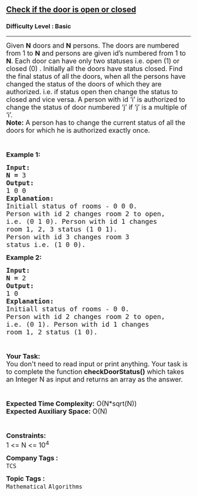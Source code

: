 <h2><a href="https://www.geeksforgeeks.org/problems/check-if-the-door-is-open-or-closed2013/1">Check if the door is open or closed</a></h2><h3>Difficulty Level : Basic</h3><hr><div class="problems_problem_content__Xm_eO"><p><span style="font-size:18px">Given <strong>N</strong> doors and <strong>N</strong> persons. The doors are numbered from 1 to <strong>N</strong> and persons are given id’s numbered from 1 to <strong>N</strong>. Each door can have only two&nbsp;statuses i.e. open (1) or closed (0) . Initially all the doors have status closed. Find the final status of all the doors, when all the persons have changed&nbsp;the status of the doors of which they are authorized.&nbsp;i.e. if status open then change the status to closed and vice versa. A person with id ‘i’ is authorized to change the status of door numbered ‘j’ if ‘j’ is a multiple of ‘i’.<br>
<strong>Note:</strong> A person has to change the current status of all the doors for which he is authorized exactly once.</span></p>

<p>&nbsp;</p>

<p><span style="font-size:18px"><strong>Example 1:</strong></span><span style="font-size:18px"> </span></p>

<pre><span style="font-size:18px"><strong>Input:</strong></span>
<span style="font-size:18px"><strong>N = </strong>3
<strong>Output:</strong></span>
<span style="font-size:18px">1 0 0 </span>
<span style="font-size:18px"><strong>Explanation:</strong></span>
<span style="font-size:18px">Initiall status of rooms - 0 0 0. 
Person with id 2 changes room 2 to open,
i.e. (0 1 0). Person with id 1 changes
room 1, 2, 3 status (1 0 1).
Person with id 3 changes room 3
status i.e. (1 0 0).</span></pre>

<p><span style="font-size:18px"><strong>Example 2:</strong></span><span style="font-size:18px"> </span></p>

<pre><span style="font-size:18px"><strong>Input:</strong></span>
<span style="font-size:18px"><strong>N = </strong>2
<strong>Output:</strong></span>
<span style="font-size:18px">1 0</span>
<span style="font-size:18px"><strong>Explanation:</strong></span>
<span style="font-size:18px">Initiall status of rooms - 0 0. 
Person with id 2 changes room 2 to open,
i.e. (0 1). Person with id 1 changes
room 1, 2 status (1 0).
</span></pre>

<p>&nbsp;</p>

<p><span style="font-size:18px"><strong>Your Task:</strong><br>
You don't need to read input or print anything. Your task is to complete the function <strong>checkDoorStatus()</strong> which takes an Integer N as input and returns an array as the answer.</span></p>

<p>&nbsp;</p>

<p><span style="font-size:18px"><strong>Expected Time Complexity:</strong> O(N*sqrt(N))<br>
<strong>Expected Auxiliary Space:</strong> O(N)</span></p>

<p>&nbsp;</p>

<p><span style="font-size:18px"><strong>Constraints:</strong></span><br>
<span style="font-size:18px">1 &lt;= N &lt;= 10<sup>4</sup></span></p>
</div><p><span style=font-size:18px><strong>Company Tags : </strong><br><code>TCS</code>&nbsp;<br><p><span style=font-size:18px><strong>Topic Tags : </strong><br><code>Mathematical</code>&nbsp;<code>Algorithms</code>&nbsp;